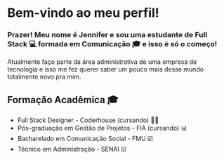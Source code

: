 # Bem-vindo ao meu perfil! 

### Prazer! Meu nome é Jennifer e sou uma estudante de Full Stack 💻 formada em Comunicação 🎓 e isso é só o começo! 
 

Atualmente faço parte da área administrativa de uma empresa de tecnologia e isso me fez querer saber um pouco mais desse mundo totalmente novo pra mim.


## Formação Acadêmica 🎓

-  Full Stack Designer - Coderhouse (cursando) 👩‍💻
-  Pós-graduação em Gestão de Projetos - FIA (cursando) 📊
-  Bacharelado em Comunicação Social - FMU  ☑️
-  Técnico em Administração - SENAI         ☑️

